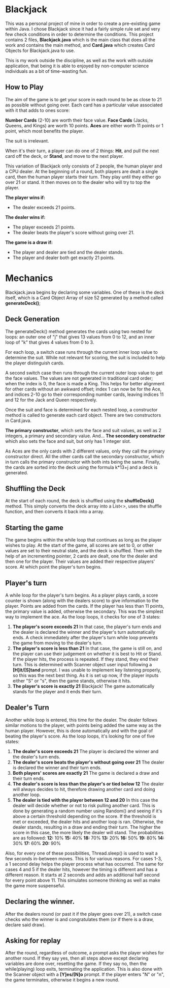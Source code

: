 # Blackjack
This was a personal project of mine in order to create a pre-existing game within Java. I chose Blackjack since it had a fairly simple rule set and very few check conditions in order to determine the conditions. This project contains 2 files, **Blackjack.java** which is the main class that does all the work and contains the main method, and **Card.java** which creates Card Objects for Blackjack.java to use. 

This is my work outside the discipline, as well as the work with outside application, that being it is able to enjoyed by non-computer science individuals as a bit of time-wasting fun.

## How to Play
The aim of the game is to get your score in each round to be as close to 21 as possible without going over. Each card has a particular value associated with it that adds to ones score:

**Number Cards** (2-10) are worth their face value.
**Face Cards** (Jacks, Queens, and Kings) are worth 10 points.
**Aces** are either worth 11 points or 1 point, which most benefits the player.

The suit is irrelevant. 

When it's their turn, a player can do one of 2 things:
**Hit**, and pull the next card off the deck, or 
**Stand**, and move to the next player.

This variation of Blackjack only consists of 2 people, the human player and a CPU dealer. 
At the beginning of a round, both players are dealt a single card, then the human player starts their turn. They play until they either go over 21 or stand. It then moves on to the dealer who will try to top the player. 

**The player wins if:**

- The dealer exceeds 21 points.

**The dealer wins if:**

- The player exceeds 21 points.
- The dealer beats the player's score without going over 21.

**The game is a draw if:**

- The player and dealer are tied and the dealer stands.
- The player and dealer both get exactly 21 points.

# Mechanics
Blackjack.java begins by declaring some variables. One of these is the deck itself, which is a Card Object Array of size 52 generated by a method called **generateDeck()**;
## Deck Generation
The generateDeck() method generates the cards using two nested for loops: an outer one of "j" that gives 13 values from 0 to 12, and an inner loop  of "k" that gives 4 values from 0 to 3. 

For each loop, a switch case runs through the current inner loop value to determine the suit. While not relevant for scoring, the suit is included to help the player distinguish cards.

A second switch case then runs through the current outer loop value to get the face values. The values are not generated in  traditional card order; when the index is 0, the face is made a King. This helps for better alignment for other cards without an awkward offset; index 1 can now be for the Ace, and indices 2-10 go to their corresponding number cards, leaving indices 11 and 12 for the Jack and Queen respectively. 

Once the suit and face is determined for each nested loop, a constructor method is called to generate each card object. There are two constructors in Card.java. 

**The primary constructor**, which sets the face and suit values, as well as 2 integers, a primary and secondary value. And...
**The secondary constructor** which also sets the face and suit, but only has 1 integer slot. 

As Aces are the only cards with 2 different values, only they call the primary constructor direct. All the other cards call the secondary constructor, which in turn calls the primary constructor with both ints being the same. Finally, the cards are sorted into the deck using the formula k*13+j and a deck is generated.
## Shuffling the Deck
At the start of each round, the deck is shuffled using the **shuffleDeck()** method. This simply converts the deck array into a List<>, uses the shuffle function, and then converts it back into a array. 
## Starting the game
The game begins within the while loop that continues as long as the player wishes to play. At the start of the game, all scores are set to  0, or other values are set to their neutral state, and the deck is shuffled. Then with the help of an incrementing pointer, 2 cards are dealt, one for the dealer and then one for the player.  Their values are added their respective players' score. At which point the player's turn begins.
## Player's turn
A while loop for the player's turn begins. As a player plays cards, a score counter is shown (along with the dealers score) to give information to the player. Points are added from the cards. If the player has less than 11 points, the primary value is added, otherwise the secondary. This was the simplest way to implement the ace. As the loop loops, it checks for one of 3 states:

1. **The player's score exceeds 21**
In that case, the player's turn ends and the dealer is declared the winner and the player's turn automatically ends. A check immediately after the player's turn while loop prevents the game from moving to the dealer's turn. 
2. **The player's score is less than 21**
In that case, the game is still on, and the player can use their judgement on whether it is best to Hit or Stand. If the player hits, the process is repeated. If they stand, they end their turn. This is determined with Scanner object user input following a **[H]it/[S]tand** prompt. I was unable to implement key listening properly, so this was the next best thing. As it is set up now, if the player inputs either "S" or "s", then the game stands, otherwise it hits.
3. **The player's score is exactly 21**
Blackjack! The game automatically stands for the player and it ends their turn.

## Dealer's Turn
Another while loop is entered, this time for the dealer. The dealer follows similar motions to the player, with points being added the same way as the human player. However, this is done automatically and with the goal of beating the player's score.  As the loop loops, it's looking for one of five states:

1. **The dealer's score exceeds 21**
The player is declared the winner and the dealer's turn ends.
2. **The dealer's score beats the player's without going over 21**
The dealer is declared the winner and their turn ends.
3. **Both players' scores are exactly 21**
The game is declared a draw and their turn ends.
4. **The dealer's score is less than the player's or tied below 12**
The dealer will always decides to hit, therefore drawing another card and doing another loop.
5. **The dealer is tied with the player between 12 and 20**
In this case the dealer will decide whether or not to risk pulling another card. This is done by generating a random number using Random() and seeing if it's above a certain threshold depending on the score. If the threshold is met or exceeded, the dealer hits and another loop is ran. Otherwise, the dealer stands, resulting in a draw and ending their turn. The higher the score in this case, the more likely the dealer will stand. The probabilities are as followed:
**12:** 10%	**15:** 40%	**18:** 70%
**13:** 20%	**16:** 50%	**19:** 80%
**14:** 30%	**17:** 60%	**20:** 90%

Also, for every one of these possibilities, Thread.sleep() is used to wait a few seconds in-between moves. This is for various reasons. For cases 1-3, a 1 second delay helps the player process what has occurred. The same for cases 4 and 5 if the dealer hits, however the timing is different and has a different reason. It starts at 2 seconds and adds an additional half second for every point above 11. This simulates someone thinking as well as make the game more suspenseful.
## Declaring the winner.
After the dealers round (or past it if the player goes over 21), a switch case checks who the winner is and congratulates them (or if there is a draw, declare said draw).
## Asking for replay
After the round, regardless of outcome, a prompt asks the player wishes for another round. If they say yes, then all steps above except declaring variables are done over, resetting the game. If they say no, then the while(playing) loop exits, terminating the application. This is also done with the Scanner object with a **[Y]es/[N]o** prompt. If the player enters "N" or "n", the game terminates, otherwise it begins a new round.

